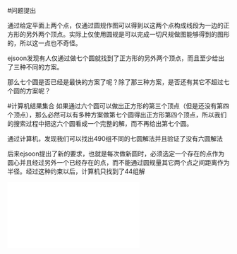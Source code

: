 #问题提出

通过给定平面上两个点，仅通过圆规作图可以得到以这两个点构成线段为一边的正方形的另外两个顶点。实际上仅使用圆规是可以完成一切尺规做图能够得到的图形的，所以这一点也不奇怪。

ejsoon发现有人仅通过做七个圆就找到了正方形的另外两个顶点，而且至少给出了三种不同的方案。

那么七个圆是否已经是最快的方案了呢？除了那三种方案，是否还有其它不超过七个圆的方案呢？

#计算机结果集合
如果通过六个圆可以做出正方形的第三个顶点（但是还没有第四个顶点），那么必然可以有多种方案做第七个圆得出正方形第四个顶点，所以我们的搜索过程中把这六个圆看成一个完整的解，而不再给出第七个圆。

通过计算机，发现我们可以找出490组不同的七圆解法并且验证了没有六圆解法

后来ejsoon提出了新的要求，也就是每次做新圆时，必须选定一个存在的点作为圆心并且经过另外一个已经存在的点，而不能通过圆规量其它两个点之间距离作为半径。经过这种约束以后，计算机只找到了44组解

![图片汇总](../attached/pcl4.2.pdf)
